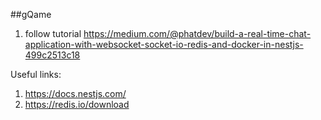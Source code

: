 ##gQame

1. follow tutorial
https://medium.com/@phatdev/build-a-real-time-chat-application-with-websocket-socket-io-redis-and-docker-in-nestjs-499c2513c18

Useful links:

1. https://docs.nestjs.com/
2. https://redis.io/download
